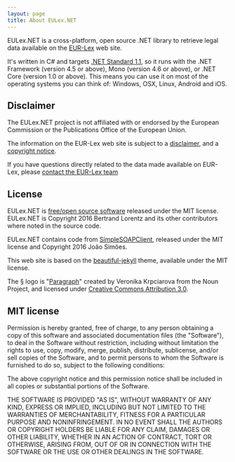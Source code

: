 ```yaml
---
layout: page
title: About EULex.NET
---
```


EULex.NET is a cross-platform, open source .NET library to retrieve legal data available on the [EUR-Lex](http://eur-lex.europa.eu) web site.

It's written in C# and targets [.NET Standard 1.1](https://docs.microsoft.com/en-us/dotnet/standard/net-standard), so it runs with the .NET Framework (version 4.5 or above), Mono (version 4.6 or above), or .NET Core (version 1.0 or above). This means you can use it on most of the operating systems you can think of: Windows, OSX, Linux, Android and iOS.

## Disclaimer

The EULex.NET project is not affiliated with or endorsed by the European Commission or the Publications Office of the European Union.

The information on the EUR-Lex web site is subject to a [disclaimer](http://eur-lex.europa.eu/content/legal-notice/legal-notice.html),
and a [copyright notice](http://eur-lex.europa.eu/content/legal-notice/legal-notice.html#droits).

If you have questions directly related to the data made available on EUR-Lex, please
[contact the EUR-Lex team](http://eur-lex.europa.eu/contact.html)

## License

EULex.NET is [free/open source software](http://www.gnu.org/philosophy/free-sw.html) released under the MIT license.
EULex.NET is Copyright 2016 Bertrand Lorentz and its other contributors where noted in the source code.

EULex.NET contains code from [SimpleSOAPClient](https://github.com/gravity00/SimpleSOAPClient),
released under the MIT license and Copyright 2016 João Simões.

This web site is based on the [beautiful-jekyll](http://deanattali.com/beautiful-jekyll/) theme,
available under the MIT license.

The § logo is "[Paragraph](https://thenounproject.com/term/paragraph/379690/)" created by Veronika Krpciarova from the Noun Project, and licensed under [Creative Commons Attribution 3.0](http://creativecommons.org/licenses/by/3.0/us/).

## MIT license

Permission is hereby granted, free of charge, to any person obtaining a copy
of this software and associated documentation files (the "Software"), to deal
in the Software without restriction, including without limitation the rights
to use, copy, modify, merge, publish, distribute, sublicense, and/or sell
copies of the Software, and to permit persons to whom the Software is
furnished to do so, subject to the following conditions:

The above copyright notice and this permission notice shall be included in all
copies or substantial portions of the Software.

THE SOFTWARE IS PROVIDED "AS IS", WITHOUT WARRANTY OF ANY KIND, EXPRESS OR
IMPLIED, INCLUDING BUT NOT LIMITED TO THE WARRANTIES OF MERCHANTABILITY,
FITNESS FOR A PARTICULAR PURPOSE AND NONINFRINGEMENT. IN NO EVENT SHALL THE
AUTHORS OR COPYRIGHT HOLDERS BE LIABLE FOR ANY CLAIM, DAMAGES OR OTHER
LIABILITY, WHETHER IN AN ACTION OF CONTRACT, TORT OR OTHERWISE, ARISING FROM,
OUT OF OR IN CONNECTION WITH THE SOFTWARE OR THE USE OR OTHER DEALINGS IN THE
SOFTWARE.
